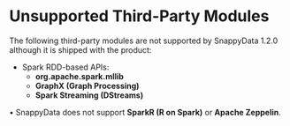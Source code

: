 # Unsupported Third-Party Modules 
The following third-party modules are not supported by SnappyData 1.2.0 although it is shipped with the product:

*	Spark RDD-based APIs:
	*	**org.apache.spark.mllib**
	*	**GraphX (Graph Processing)**
	*	**Spark Streaming (DStreams)**

•	SnappyData does not support **SparkR (R on Spark)** or **Apache Zeppelin**.

